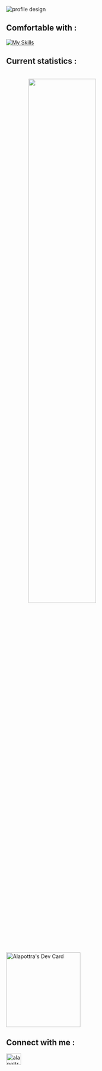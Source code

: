 
![profile design](https://i.ibb.co/4dvbnd6/alapottra.png)

## Comfortable with :
[![My Skills](https://skills.thijs.gg/icons?i=js,react,nextjs,vue,nuxtjs,redux,firebase,express,mongodb,tailwind,sass)](https://skills.thijs.gg)

## Current statistics :

<br />
<span align="center">
  <img width="60%" src="https://github-readme-streak-stats.herokuapp.com/?user=alapottra-troj1n&background=0D1117&sideNums=FFFFFF&sideLabels=9A9A9A&currStreakNum=FB8C00&dates=6E6E6E" />
</span>
<a href="https://app.daily.dev/Alapottra"><img src="https://api.daily.dev/devcards/8e2d7b27e46846aba254e4b06c6f38e6.png?r=q71" width="200" alt="Alapottra's Dev Card"/></a>


## Connect with me :
<span align="left">
<a href="https://www.linkedin.com/in/alapottra/" target="blank"><img align="center" src="https://raw.githubusercontent.com/rahuldkjain/github-profile-readme-generator/master/src/images/icons/Social/linked-in-alt.svg" alt="alapottra" height="30" width="40" /></a>
</span>


